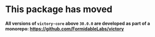 # This package has moved

**All versions of `victory-core` above `30.0.0` are developed as part of a monorepo: https://github.com/FormidableLabs/victory**
